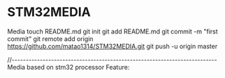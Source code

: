 STM32MEDIA
==========

Media
touch README.md
git init
git add README.md
git commit -m "first commit"
git remote add origin https://github.com/matao1314/STM32MEDIA.git
git push -u origin master

//-------------------------------------------------------------------------
Media based on stm32 processor
 Feature:
 
